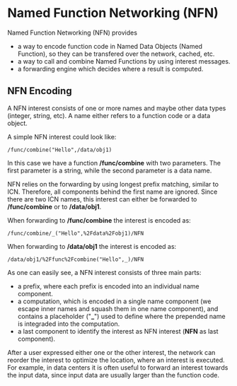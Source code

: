 # Named Function Networking (NFN)
Named Function Networking (NFN) provides 
* a way to encode function code in Named Data Objects (Named Function), so they can be transfered over the network, cached, etc.
* a way to call and combine Named Functions by using interest messages.
* a forwarding engine which decides where a result is computed. 

## NFN Encoding
A NFN interest consists of one or more names and maybe other data types (integer, string, etc). 
A name either refers to a function code or a data object.  

A simple NFN interest could look like:

```console
/func/combine("Hello",/data/obj1)
```

In this case we have a function **/func/combine** with two parameters.
The first parameter is a string, while the second parameter is a data name. 

NFN relies on the forwarding by using longest prefix matching, similar to ICN. 
Therefore, all components behind the first name are ignored.
Since there are two ICN names, this interest can either be forwarded to **/func/combine**
or to **/data/obj1**.

When forwarding to **/func/combine** the interest is encoded as:

```console
/func/combine/_("Hello",%2Fdata%2Fobj1)/NFN
```

When forwarding to **/data/obj1** the interest is encoded as:

```console
/data/obj1/%2Ffunc%2Fcombine("Hello",_)/NFN
```
As one can easily see, a NFN interest consists of three main parts: 
* a prefix, where each prefix is encoded into an individual name component.
* a computation, which is encoded in a single name component (we escape inner names and squash them in one name component), and contains a placeholder ("**_**") used to define where the prepended name is integraded into the computation.
* a last component to identify the interest as NFN interest (**NFN** as last component).

After a user expressed either one or the other interest, the network can reorder the interest to optimize the location, where an interest is executed. 
For example, in data centers it is often useful to forward an interest towards the input data, since input data are usually larger than the function code.

  
